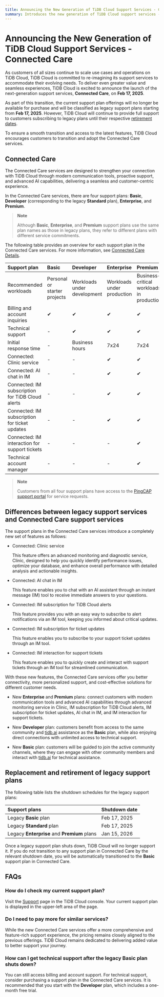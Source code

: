 ```yaml
---
title: Announcing the New Generation of TiDB Cloud Support Services - Connected Care
summary: Introduces the new generation of TiDB Cloud support services - Connected Care.
---
```


# Announcing the New Generation of TiDB Cloud Support Services - Connected Care

As customers of all sizes continue to scale use cases and operations on TiDB Cloud, TiDB Cloud is committed to re-imagining its support services to accommodate their evolving needs. To deliver even greater value and seamless experiences, TiDB Cloud is excited to announce the launch of the next-generation support services, **Connected Care**, on **Feb 17, 2025**.

As part of this transition, the current support plan offerings will no longer be available for purchase and will be classified as legacy support plans starting from **Feb 17, 2025**. However, TiDB Cloud will continue to provide full support to customers subscribing to legacy plans until their respective [retirement dates](#replacement-and-retirement-of-legacy-support-plans).

To ensure a smooth transition and access to the latest features, TiDB Cloud encourages customers to transition and adopt the Connected Care services.

## Connected Care

The Connected Care services are designed to strengthen your connection with TiDB Cloud through modern communication tools, proactive support, and advanced AI capabilities, delivering a seamless and customer-centric experience.

In the Connected Care services, there are four support plans: **Basic**, **Developer** (corresponding to the legacy **Standard** plan), **Enterprise**, and **Premium**.

> **Note**
>
> Although **Basic**, **Enterprise**, and **Premium** support plans use the same plan names as those in legacy plans, they refer to different plans with different service commitments.

The following table provides an overview for each support plan in the Connected Care services. For more information, see [Connected Care Details](/tidb-cloud/connected-care-detail.md).

|   Support plan                                            | Basic                        | Developer                                     | Enterprise                                     | Premium                                   |
|:----------------------------------------------|:-----------------------------|:----------------------------------------------|:-----------------------------------------------|:------------------------------------------|
| Recommended workloads                          | Personal or starter projects | Workloads under development                   | Workloads under production                     | Business-critical workloads in production |
| Billing and account inquiries                 | ✔                            | ✔                                             | ✔                                              | ✔                                         |
| Technical support                             | -                            | ✔                                             | ✔                                              | ✔                                         |
| Initial response time                         | -                            | Business hours                                | 7x24                                           | 7x24                                      |
| Connected: Clinic service                     | -                            | -                                             | ✔                                              | ✔                                         |
| Connected: AI chat in IM                      | -                            | -                                             | ✔                                              | ✔                                         |
| Connected: IM subscription for TiDB Cloud alerts   | -                            | -                                             | ✔                                              | ✔                                         |
| Connected: IM subscription for ticket updates | -                            | -                                             | ✔                                              | ✔                                         |
| Connected: IM interaction for support tickets | -                            | -                                             | -                                              | ✔                                         |
| Technical account manager                     | -                            | -                                             | -                                              | ✔                                         |

> **Note**
>
> Customers from all four support plans have access to the [PingCAP support portal](https://tidb.support.pingcap.com/) for service requests.

## Differences between legacy support services and Connected Care support services

The support plans in the Connected Care services introduce a completely new set of features as follows:

- Connected: Clinic service

    This feature offers an advanced monitoring and diagnostic service, Clinic, designed to help you quickly identify performance issues, optimize your database, and enhance overall performance with detailed analysis and actionable insights.

- Connected: AI chat in IM

    This feature enables you to chat with an AI assistant through an instant message (IM) tool to receive immediate answers to your questions.

- Connected: IM subscription for TiDB Cloud alerts

    This feature provides you with an easy way to subscribe to alert notifications via an IM tool, keeping you informed about critical updates.

- Connected: IM subscription for ticket updates

    This feature enables you to subscribe to your support ticket updates through an IM tool.

- Connected: IM interaction for support tickets

    This feature enables you to quickly create and interact with support tickets through an IM tool for streamlined communication.

With these new features, the Connected Care services offer you better connectivity, more personalized support, and cost-effective solutions for different customer needs.

- New **Enterprise** and **Premium** plans: connect customers with modern communication tools and advanced AI capabilities through advanced monitoring service in Clinic, IM subscription for TiDB Cloud alerts, IM subscription for ticket updates, AI chat in IM, and IM interaction for support tickets.

- New **Developer** plan: customers benefit from access to the same community and [tidb.ai](https://tidb.ai/) assistance as the **Basic** plan, while also enjoying direct connections with unlimited access to technical support.

- New **Basic** plan: customers will be guided to join the active community channels, where they can engage with other community members and interact with [tidb.ai](https://tidb.ai/) for technical assistance.

## Replacement and retirement of legacy support plans

The following table lists the shutdown schedules for the legacy support plans:

| Support plans                        | Shutdown date |
|:----------------------------------------|:--------------|
| Legacy **Basic** plan                     | Feb 17, 2025  |
| Legacy **Standard** plan                           | Feb 17, 2025  |
| Legacy **Enterprise** and **Premium** plans | Jan 15, 2026  |

Once a legacy support plan shuts down, TiDB Cloud will no longer support it. If you do not transition to any support plan in Connected Care by the relevant shutdown date, you will be automatically transitioned to the **Basic** support plan in Connected Care.

## FAQs

### How do I check my current support plan?

Visit the [Support](https://tidbcloud.com/console/org-settings/support) page in the TiDB Cloud console. Your current support plan is displayed in the upper-left area of the page.

### Do I need to pay more for similar services?

While the new Connected Care services offer a more comprehensive and feature-rich support experience, the pricing remains closely aligned to the previous offerings. TiDB Cloud remains dedicated to delivering added value to better support your journey.

### How can I get technical support after the legacy **Basic** plan shuts down?

You can still access billing and account support. For technical support, consider purchasing a support plan in the Connected Care services. It is recommended that you start with the **Developer** plan, which includes a one-month free trial.
